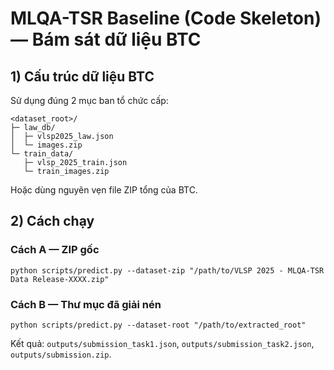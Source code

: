 # MLQA-TSR Baseline (Code Skeleton) — Bám sát dữ liệu BTC

## 1) Cấu trúc dữ liệu BTC
Sử dụng đúng 2 mục ban tổ chức cấp:
```
<dataset_root>/
├─ law_db/
│  ├─ vlsp2025_law.json
│  └─ images.zip
└─ train_data/
   ├─ vlsp_2025_train.json
   └─ train_images.zip
```
Hoặc dùng nguyên vẹn file ZIP tổng của BTC.

## 2) Cách chạy
### Cách A — ZIP gốc
```
python scripts/predict.py --dataset-zip "/path/to/VLSP 2025 - MLQA-TSR Data Release-XXXX.zip"
```
### Cách B — Thư mục đã giải nén
```
python scripts/predict.py --dataset-root "/path/to/extracted_root"
```
Kết quả: `outputs/submission_task1.json`, `outputs/submission_task2.json`, `outputs/submission.zip`.
